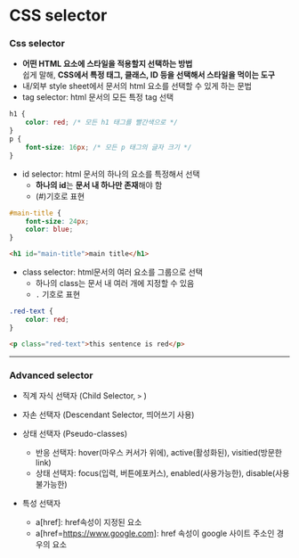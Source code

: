 # CSS selector

### Css selector

* **어떤 HTML 요소에 스타일을 적용할지 선택하는 방법**\
  쉽게 말해, **CSS에서 특정 태그, 클래스, ID 등을 선택해서 스타일을 먹이는 도구**
* 내/외부 style sheet에서 문서의 html 요소를 선택할 수 있게 하는 문법
* tag selector: html 문서의 모든 특정 tag 선택

```css
h1 {
    color: red; /* 모든 h1 태그를 빨간색으로 */
}
p {
    font-size: 16px; /* 모든 p 태그의 글자 크기 */
}
```

* id selector: html 문서의 하나의 요소를 특정해서 선택
  * **하나의 id**는 **문서 내 하나만 존재**해야 함
  * (#)기호로 표현

```css
#main-title {
    font-size: 24px;
    color: blue;
}
```

```html
<h1 id="main-title">main title</h1>
```

* class selector: html문서의 여러 요소를 그룹으로 선택
  * 하나의 class는 문서 내 여러 개에 지정할 수 있음
  * `.` 기호로 표현

```css
.red-text {
    color: red;
}

```

```html
<p class="red-text">this sentence is red</p>
```

***

### Advanced selector

* 직계 자식 선택자 (Child Selector, `>` )



* 자손 선택자 (Descendant Selector, 띄어쓰기 사용)



* 상태 선택자 (Pseudo-classes)
  * 반응 선택자: hover(마우스 커서가 위에), active(활성화된), visitied(방문한 link)
  * 상태 선택자: focus(입력, 버튼에포커스), enabled(사용가능한), disable(사용불가능한)



* 특성 선택자
  * a\[href]: href속성이 지정된 요소
  * a\[href=https://www.google.com]: href 속성이 google 사이트 주소인 경우의 요소











